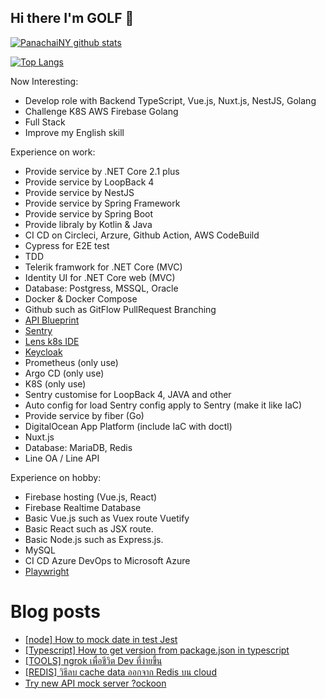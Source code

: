 ## Hi there I'm GOLF 👋

[![PanachaiNY github stats](https://github-readme-stats.vercel.app/api?username=panachainy&show_icons=true&hide=contribs)](https://github.com/panachainy)

[![Top Langs](https://github-readme-stats.vercel.app/api/top-langs/?username=panachainy&layout=compact)](https://github.com/panachainy)

Now Interesting:

- Develop role with Backend TypeScript, Vue.js, Nuxt.js, NestJS, Golang
- Challenge K8S AWS Firebase Golang
- Full Stack
- Improve my English skill

Experience on work:

- Provide service by .NET Core 2.1 plus
- Provide service by LoopBack 4
- Provide service by NestJS
- Provide service by Spring Framework
- Provide service by Spring Boot
- Provide libraly by Kotlin & Java
- CI CD on Circleci, Arzure, Github Action, AWS CodeBuild
- Cypress for E2E test
- TDD
- Telerik framwork for .NET Core (MVC)
- Identity UI for .NET Core web (MVC)
- Database: Postgress, MSSQL, Oracle
- Docker & Docker Compose
- Github such as GitFlow PullRequest Branching
- [API Blueprint](https://apiblueprint.org)
- [Sentry](https://sentry.io)
- [Lens k8s IDE](https://k8slens.dev)
- [Keycloak](https://www.keycloak.org)
- Prometheus (only use)
- Argo CD (only use)
- K8S (only use)
- Sentry customise for LoopBack 4, JAVA and other
- Auto config for load Sentry config apply to Sentry (make it like IaC)
- Provide service by fiber (Go)
- DigitalOcean App Platform (include IaC with doctl)
- Nuxt.js
- Database: MariaDB, Redis
- Line OA / Line API

Experience on hobby:

- Firebase hosting (Vue.js, React)
- Firebase Realtime Database
- Basic Vue.js such as Vuex route Vuetify
- Basic React such as JSX route.
- Basic Node.js such as Express.js.
- MySQL
- CI CD Azure DevOps to Microsoft Azure
- [Playwright](https://playwright.dev)

# Blog posts
<!-- BLOG-POST-LIST:START -->
- [[node] How to mock date in test Jest](https://panachai-ny.medium.com/node-how-to-mock-date-in-test-jest-618103405f5f?source=rss-a8381aa83da7------2)
- [[Typescript] How to get version from package.json in typescript](https://panachai-ny.medium.com/typescript-how-to-get-version-from-package-in-typescript-dcaf6ef4b90c?source=rss-a8381aa83da7------2)
- [[TOOLS] ngrok เพื่อชีวิต Dev ที่ง่ายขึ้น](https://panachai-ny.medium.com/tools-ngrok-%E0%B9%80%E0%B8%9E%E0%B8%B7%E0%B9%88%E0%B8%AD%E0%B8%8A%E0%B8%B5%E0%B8%A7%E0%B8%B4%E0%B8%95-dev-%E0%B8%97%E0%B8%B5%E0%B9%88%E0%B8%87%E0%B9%88%E0%B8%B2%E0%B8%A2%E0%B8%82%E0%B8%B6%E0%B9%89%E0%B8%99-431b38b309c3?source=rss-a8381aa83da7------2)
- [[REDIS] วิธีลบ cache data ออกจาก Redis บน cloud](https://panachai-ny.medium.com/redis-how-to-delete-all-cache-on-remote-cloud-c41fdc92c45d?source=rss-a8381aa83da7------2)
- [Try new API mock server ?ockoon](https://panachai-ny.medium.com/try-new-api-mock-server-ockoon-abc8c077d752?source=rss-a8381aa83da7------2)
<!-- BLOG-POST-LIST:END -->

<!--
**panachainy/panachainy** is a ✨ _special_ ✨ repository because its `README.md` (this file) appears on your GitHub profile.

Here are some ideas to get you started:

- 🔭 I’m currently working on ...
- 🌱 I’m currently learning ...
- 👯 I’m looking to collaborate on ...
- 🤔 I’m looking for help with ...
- 💬 Ask me about ...
- 📫 How to reach me: ...
- 😄 Pronouns: ...
- ⚡ Fun fact: ...
-->
